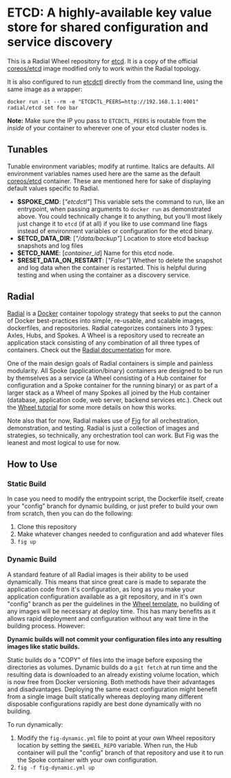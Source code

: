# ETCD: A highly-available key value store for shared configuration and service discovery

This is a Radial Wheel repository for [etcd][etcd]. It is a copy of the official
[coreos/etcd][etcd-image] image modified only to
work within the Radial topology.

It is also configured to run [etcdctl][etcdctl] directly from the command line, using the
same image as a wrapper:

`docker run -it --rm -e "ETCDCTL_PEERS=http://192.168.1.1:4001" radial/etcd set foo
bar`

**Note:** Make sure the IP you pass to `ETCDCTL_PEERS` is routable from the _inside_ of
your container to wherever one of your etcd cluster nodes is. 

[etcd]: https://github.com/coreos/etcd
[etcdctl]: https://github.com/coreos/etcdctl
[etcd-image]: https://registry.hub.docker.com/u/coreos/etcd

## Tunables

Tunable environment variables; modify at runtime. Italics are defaults. All
environment variables names used here are the same as the default
[coreos/etcd][etcd-image] container. These are mentioned here for sake of
displaying default values specific to Radial.

  - **$SPOKE_CMD**: [_"etcdctl"_] This variable sets the command to run, like an
    entrypoint, when passing arguments to `docker run` as demonstrated
    above. You could technically change it to anything, but you'll most likely
    just change it to `etcd` (if at all) if you like to use command line flags
    instead of environment variables or configuration for the etcd binary.
  - **$ETCD_DATA_DIR**: [_"/data/backup"_] Location to store etcd backup
    snapshots and log files
  - **$ETCD_NAME**: [_container_id_] Name for this etcd node.
  - **$RESET_DATA_ON_RESTART**: [_"False"_] Whether to delete the snapshot and
    log data when the container is restarted. This is helpful during testing and
    when using the container as a discovery service.

## Radial

[Radial][radial] is a [Docker][docker] container topology strategy that
seeks to put the cannon of Docker best-practices into simple, re-usable, and
scalable images, dockerfiles, and repositories. Radial categorizes containers
into 3 types: Axles, Hubs, and Spokes. A Wheel is a repository used to recreate
an application stack consisting of any combination of all three types of
containers. Check out the [Radial documentation][radialdocs] for more.

One of the main design goals of Radial containers is simple and painless
modularity. All Spoke (application/binary) containers are designed to be run by
themselves as a service (a Wheel consisting of a Hub container for configuration
and a Spoke container for the running binary) or as part of a larger stack as a
Wheel of many Spokes all joined by the Hub container (database, application
code, web server, backend services etc.). Check out the [Wheel
tutorial][wheel-template] for some more details on how this works.

Note also that for now, Radial makes use of [Fig][fig] for all orchestration,
demonstration, and testing. Radial is just a collection of images and
strategies, so technically, any orchestration tool can work. But Fig was the
leanest and most logical to use for now. 

[wheel-template]: https://github.com/radial/template-wheel
[fig]: http://www.fig.sh
[docker]: http://docker.io/
[radial]: https://github.com/radial
[radialdocs]: http://radial.viewdocs.io/docs

## How to Use
### Static Build

In case you need to modify the entrypoint script, the Dockerfile itself, create
your "config" branch for dynamic building, or just prefer to build your own from
scratch, then you can do the following:

1. Clone this repository
2. Make whatever changes needed to configuration and add whatever files
3. `fig up`

### Dynamic Build

A standard feature of all Radial images is their ability to be used dynamically.
This means that since great care is made to separate the application code from
it's configuration, as long as you make your application configuration available
as a git repository, and in it's own "config" branch as per the guidelines in
the [Wheel template][wheel-template], no building of any images will be
necessary at deploy time. This has many benefits as it allows rapid deployment
and configuration without any wait time in the building process. However:

**Dynamic builds will not commit your configuration files into any
resulting images like static builds.**

Static builds do a "COPY" of files into the image before exposing the
directories as volumes. Dynamic builds do a `git fetch` at run time and the
resulting data is downloaded to an already existing volume location, which is
now free from Docker versioning. Both methods have their advantages and
disadvantages. Deploying the same exact configuration might benefit from a
single image built statically whereas deploying many different disposable 
configurations rapidly are best done dynamically with no building.

To run dynamically:

1. Modify the `fig-dynamic.yml` file to point at your own Wheel repository
   location by setting the `$WHEEL_REPO` variable. When run, the Hub container
   will pull the "config" branch of that repository and use it to run the Spoke
   container with your own configuration.
3. `fig -f fig-dynamic.yml up`
